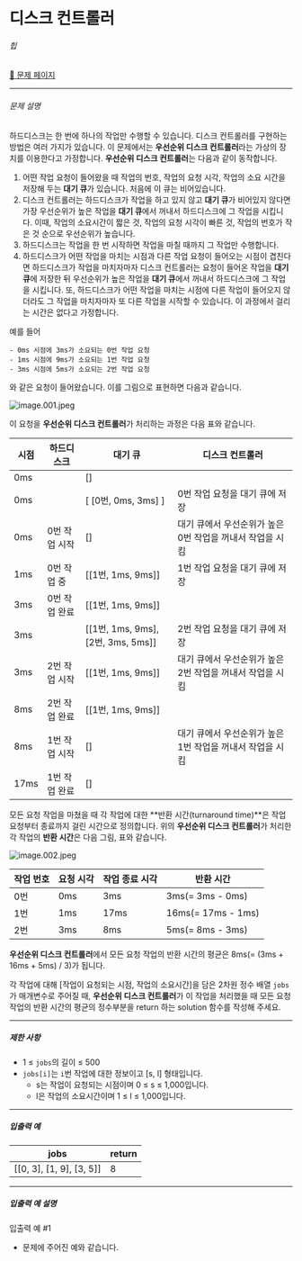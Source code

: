 # 디스크 컨트롤러

###### 힙

[:link: 문제 페이지](https://school.programmers.co.kr/learn/courses/30/lessons/42627)

---

###### 문제 설명

하드디스크는 한 번에 하나의 작업만 수행할 수 있습니다. 디스크 컨트롤러를 구현하는 방법은 여러 가지가 있습니다. 이 문제에서는 **우선순위 디스크 컨트롤러**라는 가상의 장치를 이용한다고 가정합니다. **우선순위 디스크 컨트롤러**는 다음과 같이 동작합니다.

1. 어떤 작업 요청이 들어왔을 때 작업의 번호, 작업의 요청 시각, 작업의 소요 시간을 저장해 두는 **대기 큐**가 있습니다. 처음에 이 큐는 비어있습니다.
2. 디스크 컨트롤러는 하드디스크가 작업을 하고 있지 않고 **대기 큐**가 비어있지 않다면 가장 우선순위가 높은 작업을 **대기 큐**에서 꺼내서 하드디스크에 그 작업을 시킵니다. 이때, 작업의 소요시간이 짧은 것, 작업의 요청 시각이 빠른 것, 작업의 번호가 작은 것 순으로 우선순위가 높습니다.
3. 하드디스크는 작업을 한 번 시작하면 작업을 마칠 때까지 그 작업만 수행합니다.
4. 하드디스크가 어떤 작업을 마치는 시점과 다른 작업 요청이 들어오는 시점이 겹친다면 하드디스크가 작업을 마치자마자 디스크 컨트롤러는 요청이 들어온 작업을 **대기 큐**에 저장한 뒤 우선순위가 높은 작업을 **대기 큐**에서 꺼내서 하드디스크에 그 작업을 시킵니다. 또, 하드디스크가 어떤 작업을 마치는 시점에 다른 작업이 들어오지 않더라도 그 작업을 마치자마자 또 다른 작업을 시작할 수 있습니다. 이 과정에서 걸리는 시간은 없다고 가정합니다.

예를 들어

```
- 0ms 시점에 3ms가 소요되는 0번 작업 요청
- 1ms 시점에 9ms가 소요되는 1번 작업 요청
- 3ms 시점에 5ms가 소요되는 2번 작업 요청
```

와 같은 요청이 들어왔습니다. 이를 그림으로 표현하면 다음과 같습니다.

![image.001.jpeg](https://grepp-programmers.s3.ap-northeast-2.amazonaws.com/files/production/02c70993-ca43-4130-ac63-0dec59e091c6/image.001.jpeg)

이 요청을 **우선순위 디스크 컨트롤러**가 처리하는 과정은 다음 표와 같습니다.

| 시점 | 하드디스크    | 대기 큐                            | 디스크 컨트롤러                                           |
| ---- | ------------- | ---------------------------------- | --------------------------------------------------------- |
| 0ms  |               | []                                 |                                                           |
| 0ms  |               | [ [0번, 0ms, 3ms] ]                | 0번 작업 요청을 대기 큐에 저장                            |
| 0ms  | 0번 작업 시작 | []                                 | 대기 큐에서 우선순위가 높은 0번 작업을 꺼내서 작업을 시킴 |
| 1ms  | 0번 작업 중   | [[1번, 1ms, 9ms]]                  | 1번 작업 요청을 대기 큐에 저장                            |
| 3ms  | 0번 작업 완료 | [[1번, 1ms, 9ms]]                  |                                                           |
| 3ms  |               | [[1번, 1ms, 9ms], [2번, 3ms, 5ms]] | 2번 작업 요청을 대기 큐에 저장                            |
| 3ms  | 2번 작업 시작 | [[1번, 1ms, 9ms]]                  | 대기 큐에서 우선순위가 높은 2번 작업을 꺼내서 작업을 시킴 |
| 8ms  | 2번 작업 완료 | [[1번, 1ms, 9ms]]                  |                                                           |
| 8ms  | 1번 작업 시작 | []                                 | 대기 큐에서 우선순위가 높은 1번 작업을 꺼내서 작업을 시킴 |
| 17ms | 1번 작업 완료 | []                                 |                                                           |

모든 요청 작업을 마쳤을 때 각 작업에 대한 **반환 시간(turnaround time)**은 작업 요청부터 종료까지 걸린 시간으로 정의합니다. 위의 **우선순위 디스크 컨트롤러**가 처리한 각 작업의 **반환 시간**은 다음 그림, 표와 같습니다.

![image.002.jpeg](https://grepp-programmers.s3.ap-northeast-2.amazonaws.com/files/production/fdfb33a3-1ad4-443a-a5d0-09b3dc548ece/image.002.jpeg)

| 작업 번호 | 요청 시각 | 작업 종료 시각 | 반환 시간          |
| --------- | --------- | -------------- | ------------------ |
| 0번       | 0ms       | 3ms            | 3ms(= 3ms - 0ms)   |
| 1번       | 1ms       | 17ms           | 16ms(= 17ms - 1ms) |
| 2번       | 3ms       | 8ms            | 5ms(= 8ms - 3ms)   |

**우선순위 디스크 컨트롤러**에서 모든 요청 작업의 반환 시간의 평균은 8ms(= (3ms + 16ms + 5ms) / 3)가 됩니다.

각 작업에 대해 [작업이 요청되는 시점, 작업의 소요시간]을 담은 2차원 정수 배열 `jobs`가 매개변수로 주어질 때, **우선순위 디스크 컨트롤러**가 이 작업을 처리했을 때 모든 요청 작업의 반환 시간의 평균의 정수부분을 return 하는 solution 함수를 작성해 주세요.

---

##### 제한 사항

- 1 ≤ `jobs`의 길이 ≤ 500
- `jobs[i]`는 `i`번 작업에 대한 정보이고 [s, l] 형태입니다.
  - s는 작업이 요청되는 시점이며 0 ≤ s ≤ 1,000입니다.
  - l은 작업의 소요시간이며 1 ≤ l ≤ 1,000입니다.

---

##### 입출력 예

| jobs                     | return |
| ------------------------ | ------ |
| [[0, 3], [1, 9], [3, 5]] | 8      |

---

##### 입출력 예 설명

입출력 예 #1

- 문제에 주어진 예와 같습니다.
